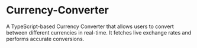 # Currency-Converter
A TypeScript-based Currency Converter that allows users to convert between different currencies in real-time. It fetches live exchange rates and performs accurate conversions. 
